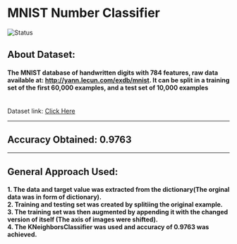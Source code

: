 # MNIST Number Classifier
![Status](https://img.shields.io/badge/Status-Completed-yellowgreen.svg)
<h2>About Dataset:</h2>
<h4>The MNIST database of handwritten digits with 784 features, raw data available at: <a href="http://yann.lecun.com/exdb/mnist/">http://yann.lecun.com/exdb/mnist</a>. It can be split in a training set of the first 60,000 examples, and a test set of 10,000 examples</h4>
<br>
Dataset link: <a href='https://www.openml.org/search?type=data&status=active&id=554'>Click Here</a>
<hr>
<h2>Accuracy Obtained: 0.9763 </h2>
<hr>
<h2>General Approach Used:</h2>
<h4>
1. The data and target value was extracted from the dictionary(The orginal data was in form of dictionary).<br>
2. Training and testing set was created by splitiing the original example.<br>
3. The training set was then augmented by appending it with the changed version of itself (The axis of images were shifted).<br>
4. The KNeighborsClassifier was used and accuracy of <b>0.9763</b> was achieved.
</h4>
